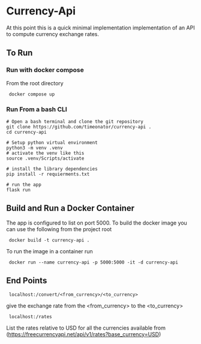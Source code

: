# Currency-Api
At this point this is a quick minimal implementation implementation of an API to compute currency exchange rates. 
## To Run
### Run with docker compose
From the root directory 

     docker compose up

### Run From a bash CLI

    # Open a bash terminal and clone the git repository
    git clone https://github.com/timeonator/currency-api .
    cd currency-api

    # Setup python virtual environment
    python3 -m venv .venv
    # activate the venv like this
    source .venv/Scripts/activate

    # install the library dependencies
    pip install -r requierments.txt
    
    # run the app
    flask run
    
## Build and Run a Docker Container
The app is configured to list on port 5000. To build the docker image you can use the following from the project root

     docker build -t currency-api .

To run the image in a container run

     docker run --name currency-api -p 5000:5000 -it -d currency-api

## End Points

     localhost:/convert/<from_currency>/<to_currency>
give the exchange rate from the <from_currency> to the <to_currency>

     localhost:/rates
List the rates relative to USD for all the currencies available from (https://freecurrencyapi.net/api/v1/rates?base_currency=USD)

